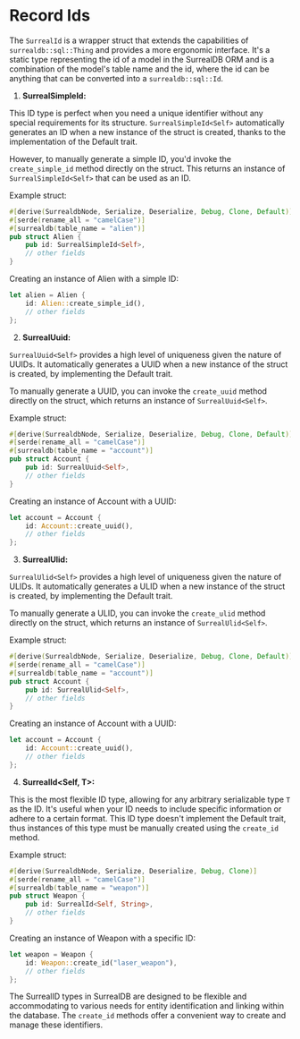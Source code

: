 # Record Ids

The `SurrealId` is a wrapper struct that extends the capabilities of `surrealdb::sql::Thing` and provides a more ergonomic interface. It's a static type representing the id of a model in the SurrealDB ORM and is a combination of the model's table name and the id, where the id can be anything that can be converted into a `surrealdb::sql::Id`.

1. **SurrealSimpleId<Self>:**

This ID type is perfect when you need a unique identifier without any
special requirements for its structure. `SurrealSimpleId<Self>`
automatically generates an ID when a new instance of the struct is created,
thanks to the implementation of the Default trait.

However, to manually generate a simple ID, you'd invoke the `create_simple_id`
method directly on the struct. This returns an instance of `SurrealSimpleId<Self>`
that can be used as an ID.

Example struct:

```rust
#[derive(SurrealdbNode, Serialize, Deserialize, Debug, Clone, Default)]
#[serde(rename_all = "camelCase")]
#[surrealdb(table_name = "alien")]
pub struct Alien {
    pub id: SurrealSimpleId<Self>,
    // other fields
}
```

Creating an instance of Alien with a simple ID:

```rust
let alien = Alien {
    id: Alien::create_simple_id(),
    // other fields
};
```

2. **SurrealUuid<Self>:**

`SurrealUuid<Self>` provides a high level of uniqueness given the nature of UUIDs. It automatically generates a UUID when a new instance of the struct is created, by implementing the Default trait.

To manually generate a UUID, you can invoke the `create_uuid` method directly on the struct, which returns an instance of `SurrealUuid<Self>`.

Example struct:

```rust
#[derive(SurrealdbNode, Serialize, Deserialize, Debug, Clone, Default)]
#[serde(rename_all = "camelCase")]
#[surrealdb(table_name = "account")]
pub struct Account {
    pub id: SurrealUuid<Self>,
    // other fields
}
```

Creating an instance of Account with a UUID:

```rust
let account = Account {
    id: Account::create_uuid(),
    // other fields
};
```

3. **SurrealUlid<Self>:**

`SurrealUlid<Self>` provides a high level of uniqueness given the nature of ULIDs. It automatically generates a ULID when a new instance of the struct is created, by implementing the Default trait.

To manually generate a ULID, you can invoke the `create_ulid` method directly on the struct, which returns an instance of `SurrealUlid<Self>`.

Example struct:

```rust
#[derive(SurrealdbNode, Serialize, Deserialize, Debug, Clone, Default)]
#[serde(rename_all = "camelCase")]
#[surrealdb(table_name = "account")]
pub struct Account {
    pub id: SurrealUlid<Self>,
    // other fields
}
```

Creating an instance of Account with a UUID:

```rust
let account = Account {
    id: Account::create_uuid(),
    // other fields
};
```

4. **SurrealId<Self, T>:**

This is the most flexible ID type, allowing for any arbitrary serializable type `T` as the ID. It's useful when your ID needs to include specific information or adhere to a certain format. This ID type doesn't implement the Default trait, thus instances of this type must be manually created using the `create_id` method.

Example struct:

```rust
#[derive(SurrealdbNode, Serialize, Deserialize, Debug, Clone)]
#[serde(rename_all = "camelCase")]
#[surrealdb(table_name = "weapon")]
pub struct Weapon {
    pub id: SurrealId<Self, String>,
    // other fields
}
```

Creating an instance of Weapon with a specific ID:

```rust
let weapon = Weapon {
    id: Weapon::create_id("laser_weapon"),
    // other fields
};
```

The SurrealID types in SurrealDB are designed to be flexible and accommodating to various needs for entity identification and linking within the database. The `create_id` methods offer a convenient way to create and manage these identifiers.

